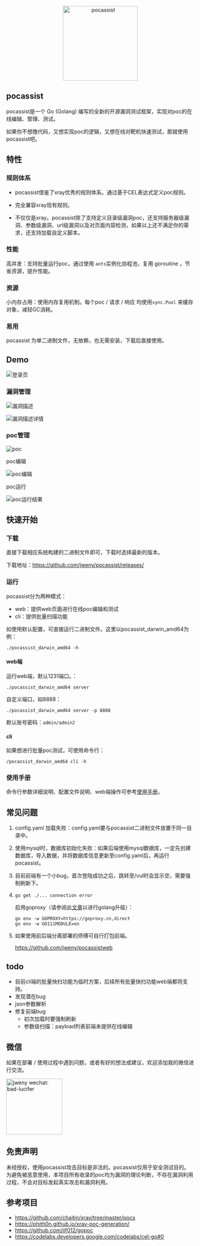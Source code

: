 <p align="center">
   <img alt="pocassist" src="docs/pic.assets/logo.png" width="200"/>
</p>

## pocassist

pocassist是一个 Go (Golang) 编写的全新的开源漏洞测试框架，实现对poc的在线编辑、管理、测试。

如果你不想撸代码，又想实现poc的逻辑，又想在线对靶机快速测试，那就使用pocassist吧。

## 特性

### 规则体系

- pocassist借鉴了xray优秀的规则体系。通过基于CEL表达式定义poc规则。

- 完全兼容xray现有规则。

- 不仅仅是xray。pocassist除了支持定义目录级漏洞poc，还支持服务器级漏洞、参数级漏洞、url级漏洞以及对页面内容检测，如果以上还不满足你的需求，还支持加载自定义脚本。

### 性能

高并发：支持批量运行poc，通过使用 `ants`实例化协程池，复用 goroutine ，节省资源，提升性能。

### 资源

小内存占用：使用内存复用机制。每个poc / 请求 / 响应 均使用`sync.Pool` 来缓存对象，减轻GC消耗。

### 易用

pocassist 为单二进制文件，无依赖，也无需安装，下载后直接使用。

## Demo

![登录页](docs/pic.assets/登录页.jpg)

### 漏洞管理

![漏洞描述](docs/pic.assets/漏洞描述.jpg)

![漏洞描述详情](docs/pic.assets/漏洞描述详情.jpg)

### poc管理

![poc](docs/pic.assets/poc.jpg)

poc编辑

![poc编辑](docs/pic.assets/poc编辑.jpg)

poc运行

![poc运行结果](docs/pic.assets/poc运行结果.jpg)

## 快速开始

### 下载

直接下载相应系统构建的二进制文件即可，下载时选择最新的版本。

下载地址：https://github.com/jweny/pocassist/releases/

### 运行

pocassist分为两种模式：

- web：提供web页面进行在线poc编辑和测试
- cli：提供批量扫描功能

如使用默认配置，可直接运行二进制文件。这里以pocassist_darwin_amd64为例：

 `./pocassist_darwin_amd64 -h`

#### web端

运行web端，默认1231端口。：

`./pocassist_darwin_amd64 server`

自定义端口，如8888：

`./pocassist_darwin_amd64 server -p 8888`

默认账号密码：`admin/admin2`

#### cli

如果想进行批量poc测试，可使用命令行：

`/pocassist_darwin_amd64 cli -h`

### 使用手册

命令行参数详细说明、配置文件说明、web端操作可参考[使用手册](https://github.com/jweny/pocassist/blob/master/docs/%E4%BD%BF%E7%94%A8%E6%89%8B%E5%86%8C.md)。

## 常见问题

1. config.yaml 加载失败：config.yaml要与pocassist二进制文件放置于同一目录中。

2. 使用mysql时，数据库初始化失败：如果后端使用mysql数据库，一定先创建数据库，导入数据，并将数据库信息更新至config.yaml后，再运行pocassist。

3. 目前前端有一个小bug，首次登陆成功之后，跳转至/vul时会显示空，需要强制刷新下。

4. `go get ./... connection error`

   启用goproxy（请参阅此[文章](https://madneal.com/post/gproxy/)以进行golang升级）：

   ```
   go env -w GOPROXY=https://goproxy.cn,direct
   go env -w GO111MODULE=on
   ```

5. 如果使用前后端分离部署的师傅可自行打包前端。

   https://github.com/jweny/pocassistweb

## todo

- 目前cli端的批量快扫功能为临时方案，后续所有批量快扫功能web端都将支持。
- 发现潜在bug
- json参数解析
- 修复前端bug
  - 初次加载时要强制刷新
  - 参数级扫描：payload列表前端未提供在线编辑

## 微信

如果在部署 / 使用过程中遇到问题，或者有好的想法或建议，欢迎添加我的微信进行交流。

<p align="left">
   <img alt="jweny wechat: bad-lucifer" src="docs/pic.assets/wechat.jpeg" width="150"/>
</p>


## 免责声明

未经授权，使用pocassist攻击目标是非法的。pocassist仅用于安全测试目的。为避免被恶意使用，本项目所有收录的poc均为漏洞的理论判断，不存在漏洞利用过程，不会对目标发起真实攻击和漏洞利用。

## 参考项目

- https://github.com/chaitin/xray/tree/master/pocs
- https://phith0n.github.io/xray-poc-generation/
- https://github.com/jjf012/gopoc
- https://codelabs.developers.google.com/codelabs/cel-go#0